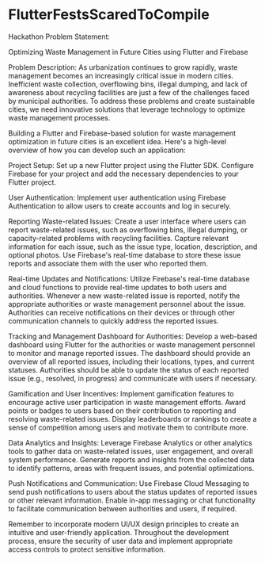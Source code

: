 # FlutterFestsScaredToCompile
Hackathon Problem Statement:

Optimizing Waste Management in Future Cities using Flutter and Firebase

Problem Description:
As urbanization continues to grow rapidly, waste management becomes an increasingly critical issue in modern cities. Inefficient waste collection, overflowing bins, illegal dumping, and lack of awareness about recycling facilities are just a few of the challenges faced by municipal authorities. To address these problems and create sustainable cities, we need innovative solutions that leverage technology to optimize waste management processes.

Building a Flutter and Firebase-based solution for waste management optimization in future cities is an excellent idea. Here's a high-level overview of how you can develop such an application:

Project Setup:
Set up a new Flutter project using the Flutter SDK.
Configure Firebase for your project and add the necessary dependencies to your Flutter project.

User Authentication:
Implement user authentication using Firebase Authentication to allow users to create accounts and log in securely.

Reporting Waste-related Issues:
Create a user interface where users can report waste-related issues, such as overflowing bins, illegal dumping, or capacity-related problems with recycling facilities.
Capture relevant information for each issue, such as the issue type, location, description, and optional photos.
Use Firebase's real-time database to store these issue reports and associate them with the user who reported them.

Real-time Updates and Notifications:
Utilize Firebase's real-time database and cloud functions to provide real-time updates to both users and authorities.
Whenever a new waste-related issue is reported, notify the appropriate authorities or waste management personnel about the issue.
Authorities can receive notifications on their devices or through other communication channels to quickly address the reported issues.

Tracking and Management Dashboard for Authorities:
Develop a web-based dashboard using Flutter for the authorities or waste management personnel to monitor and manage reported issues.
The dashboard should provide an overview of all reported issues, including their locations, types, and current statuses.
Authorities should be able to update the status of each reported issue (e.g., resolved, in progress) and communicate with users if necessary.

Gamification and User Incentives:
Implement gamification features to encourage active user participation in waste management efforts.
Award points or badges to users based on their contribution to reporting and resolving waste-related issues.
Display leaderboards or rankings to create a sense of competition among users and motivate them to contribute more.

Data Analytics and Insights:
Leverage Firebase Analytics or other analytics tools to gather data on waste-related issues, user engagement, and overall system performance.
Generate reports and insights from the collected data to identify patterns, areas with frequent issues, and potential optimizations.

Push Notifications and Communication:
Use Firebase Cloud Messaging to send push notifications to users about the status updates of reported issues or other relevant information.
Enable in-app messaging or chat functionality to facilitate communication between authorities and users, if required.

Remember to incorporate modern UI/UX design principles to create an intuitive and user-friendly application. Throughout the development process, ensure the security of user data and implement appropriate access controls to protect sensitive information.
